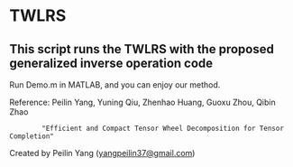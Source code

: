 # TWLRS

## This script runs the TWLRS with the proposed generalized inverse operation code

 Run Demo.m in MATLAB, and you can enjoy our method.

 Reference: Peilin Yang, Yuning Qiu, Zhenhao Huang, Guoxu Zhou, Qibin Zhao
 
            "Efficient and Compact Tensor Wheel Decomposition for Tensor Completion"

 Created by Peilin Yang (yangpeilin37@gmail.com)
